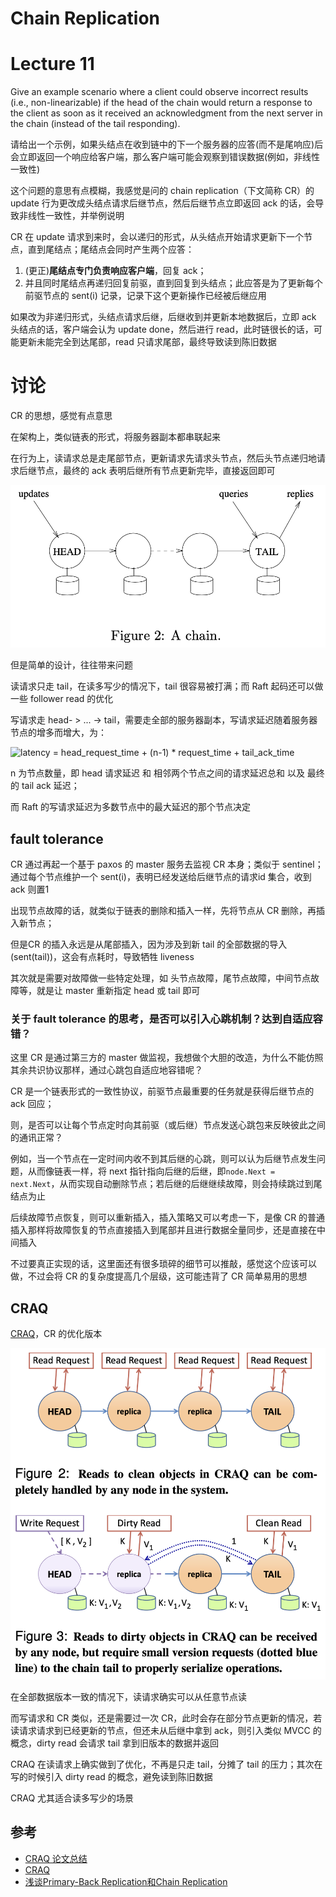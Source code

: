# Chain Replication

# Lecture 11

Give an example scenario where a client could observe incorrect results (i.e., non-linearizable) if the head of the chain would return a response to the client as soon as it received an acknowledgment from the next server in the chain (instead of the tail responding).

请给出一个示例，如果头结点在收到链中的下一个服务器的应答(而不是尾响应)后会立即返回一个响应给客户端，那么客户端可能会观察到错误数据(例如，非线性一致性)

这个问题的意思有点模糊，我感觉是问的 chain replication（下文简称 CR）的 update 行为更改成头结点请求后继节点，然后后继节点立即返回 ack 的话，会导致非线性一致性，并举例说明

CR 在 update 请求到来时，会以递归的形式，从头结点开始请求更新下一个节点，直到尾结点；尾结点会同时产生两个应答：

1. (更正)**尾结点专门负责响应客户端**，回复 ack；
2. 并且同时尾结点再递归回复前驱，直到回复到头结点；此应答是为了更新每个前驱节点的 sent(i) 记录，记录下这个更新操作已经被后继应用

如果改为非递归形式，头结点请求后继，后继收到并更新本地数据后，立即 ack 头结点的话，客户端会认为 update done，然后进行 read，此时链很长的话，可能更新未能完全到达尾部，read 只请求尾部，最终导致读到陈旧数据

# 讨论

CR 的思想，感觉有点意思

在架构上，类似链表的形式，将服务器副本都串联起来

在行为上，读请求总是走尾部节点，更新请求先请求头节点，然后头节点递归地请求后继节点，最终的 ack 表明后继所有节点更新完毕，直接返回即可

![image-20220104171416885](./img/image-20220104171416885.png)

但是简单的设计，往往带来问题

读请求只走 tail，在读多写少的情况下，tail 很容易被打满；而 Raft 起码还可以做一些 follower read 的优化

写请求走 head- > ... -> tail，需要走全部的服务器副本，写请求延迟随着服务器节点的增多而增大，为：

![ latency = head\_request\_time + (n-1) * request\_time + tail\_ack\_time](https://www.zhihu.com/equation?tex=%20latency%20%3D%20head%5C_request%5C_time%20%2B%20(n-1)%20*%20request%5C_time%20%2B%20tail%5C_ack%5C_time) 

n 为节点数量，即 head 请求延迟 和 相邻两个节点之间的请求延迟总和 以及 最终的 tail ack 延迟；

而 Raft 的写请求延迟为多数节点中的最大延迟的那个节点决定

## fault tolerance

CR 通过再起一个基于 paxos 的 master 服务去监视 CR 本身；类似于 sentinel；通过每个节点维护一个 sent(i)，表明已经发送给后继节点的请求id 集合，收到 ack 则置1

出现节点故障的话，就类似于链表的删除和插入一样，先将节点从 CR 删除，再插入新节点；

但是CR 的插入永远是从尾部插入，因为涉及到新 tail 的全部数据的导入(sent(tail))，这会有点耗时，导致牺牲 liveness

其次就是需要对故障做一些特定处理，如 头节点故障，尾节点故障，中间节点故障等，就是让 master 重新指定 head 或 tail 即可

### 关于 fault tolerance 的思考，是否可以引入心跳机制？达到自适应容错？

这里 CR 是通过第三方的 master 做监视，我想做个大胆的改造，为什么不能仿照其余共识协议那样，通过心跳包自适应地容错呢？

CR 是一个链表形式的一致性协议，前驱节点最重要的任务就是获得后继节点的 ack 回应；

则，是否可以让每个节点定时向其前驱（或后继）节点发送心跳包来反映彼此之间的通讯正常？

例如，当一个节点在一定时间内收不到其后继的心跳，则可以认为后继节点发生问题，从而像链表一样，将 next 指针指向后继的后继，即`node.Next = next.Next`，从而实现自动删除节点；若后继的后继继续故障，则会持续跳过到尾结点为止

后续故障节点恢复，则可以重新插入，插入策略又可以考虑一下，是像 CR 的普通插入那样将故障恢复的节点直接插入到尾部并且进行数据全量同步，还是直接在中间插入

不过要真正实现的话，这里面还有很多琐碎的细节可以推敲，感觉这个应该可以做，不过会将 CR 的复杂度提高几个层级，这可能违背了 CR 简单易用的思想

## CRAQ

[CRAQ](https://www.usenix.org/legacy/event/usenix09/tech/full_papers/terrace/terrace.pdf)，CR 的优化版本

![image-20220104173125733](./img/image-20220104173125733.png)

在全部数据版本一致的情况下，读请求确实可以从任意节点读

而写请求和 CR 类似，还是需要过一次 CR，此时会存在部分节点更新的情况，若读请求请求到已经更新的节点，但还未从后继中拿到 ack，则引入类似 MVCC 的概念，dirty read 会请求 tail 拿到旧版本的数据并返回

CRAQ 在读请求上确实做到了优化，不再是只走 tail，分摊了 tail 的压力；其次在写的时候引入 dirty read 的概念，避免读到陈旧数据

CRAQ 尤其适合读多写少的场景

## 参考

- [CRAQ 论文总结](https://www.cnblogs.com/brianleelxt/p/13275647.html)
- [CRAQ](https://www.usenix.org/legacy/event/usenix09/tech/full_papers/terrace/terrace.pdf)
- [浅谈Primary-Back Replication和Chain Replication](https://zhuanlan.zhihu.com/p/344808961)